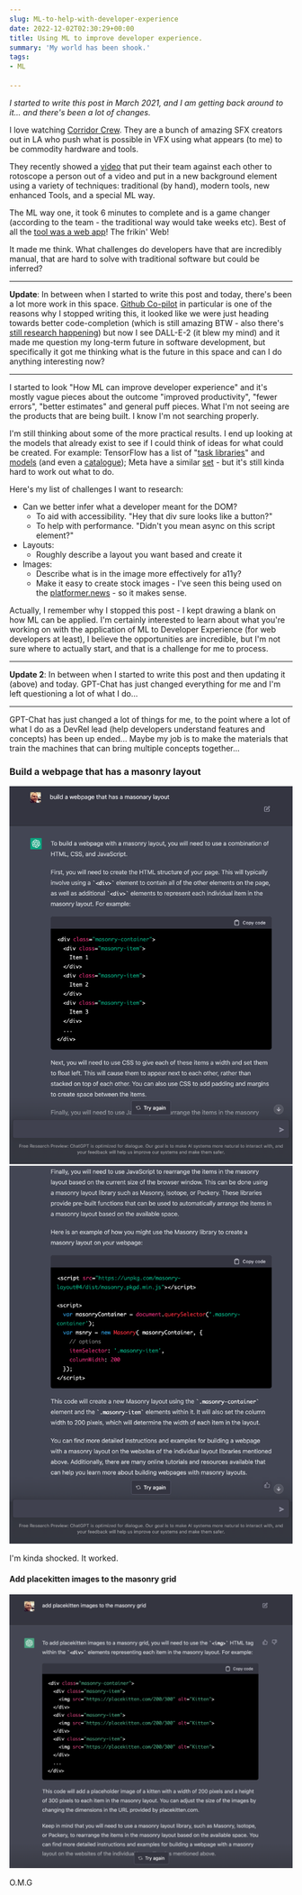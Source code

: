 ```yaml
---
slug: ML-to-help-with-developer-experience
date: 2022-12-02T02:30:29+00:00
title: Using ML to improve developer experience.
summary: 'My world has been shook.'
tags:
- ML

---
```

_I started to write this post in March 2021, and I am getting back around to it... and there's been a lot of changes._

I love watching [Corridor Crew](https://www.youtube.com/channel/UCSpFnDQr88xCZ80N-X7t0nQ). They are a bunch of amazing SFX creators out in LA who push what is possible in VFX using what appears (to me) to be commodity hardware and tools.

They recently showed a [video](https://www.youtube.com/watch?v=fmJ74774RO8) that put their team against each other to rotoscope a person out of a video and put in a new background element using a variety of techniques: traditional (by hand), modern tools, new enhanced Tools, and a special ML way.

The ML way one, it took 6 minutes to complete and is a game changer (according to
the team - the traditional way would take weeks etc). Best of all the [tool was a web app](https://runwayml.com/green-screen/)! The frikin' Web!

It made me think. What challenges do developers have that are incredibly manual, that are hard to solve with traditional software but could be inferred?

---

**Update**: In between when I started to write this post and today, there's been a lot more work in this space. [Github Co-pilot](https://github.com/features/copilot) in particular is one of the reasons why I stopped writing this, it looked like we were just heading towards better code-completion (which is still amazing BTW - also there's [still research happening](https://ai.googleblog.com/2022/07/ml-enhanced-code-completion-improves.html)) but now I see DALL-E-2 (it blew my mind) and it made me question my long-term future in software development, but specifically it got me thinking what is the future in this space and can I do anything interesting now?

---

I started to look "How ML can improve developer experience" and it's mostly vague pieces about the outcome "improved productivity", "fewer errors", "better estimates" and general puff pieces. What I'm not seeing are the products that are being built. I know I'm not searching properly.

I'm still thinking about some of the more practical results. I end up looking at the models that already exist to see if I could think of ideas for what could be created. For example: TensorFlow has a list of "[task libraries](https://www.tensorflow.org/lite/inference_with_metadata/task_library/overview)" and [models](https://github.com/tensorflow/tfjs-models) (and even a [catalogue](https://tfhub.dev/)); Meta have a similar [set](https://ai.facebook.com/tools/#libraries-and-models) - but it's still kinda hard to work out what to do.

Here's my list of challenges I want to research:

* Can we better infer what a developer meant for the DOM?
  * To aid with accessibility. "Hey that div sure looks like a button?"
  * To help with performance. "Didn't you mean async on this script element?"
* Layouts:
  * Roughly describe a layout you want based and create it
* Images:
  * Describe what is in the image more effectively for a11y?
  * Make it easy to create stock images - I've seen this being used on the [platformer.news](https://www.platformer.news/ "www.platformer.news/") - so it makes sense.

Actually, I remember why I stopped this post - I kept drawing a blank on how ML can be applied. I'm certainly interested to learn about what you're working on with the application of ML to Developer Experience (for web developers at least), I believe the opportunities are incredible, but I'm not sure where to actually start, and that is a challenge for me to process.

---

**Update 2**: In between when I started to write this post and then updating it (above) and today. GPT-Chat has just changed everything for me and I'm left questioning a lot of what I do...

---

GPT-Chat has just changed a lot of things for me, to the point where a lot of what I do as a DevRel lead (help developers understand features and concepts) has been up ended... Maybe my job is to make the materials that train the machines that can bring multiple concepts together...

### Build a webpage that has a masonry layout

![](/static/images/2022-12-02-chat-openai-com_chat-2.png)
![](/static/images/2022-12-02-chat-openai-com_chat-3.png)

I'm kinda shocked. It worked.

#### Add placekitten images to the masonry grid
![](/static/images/2022-12-02-screen-shot-2022-12-02-at-19-49-56.png)

O.M.G